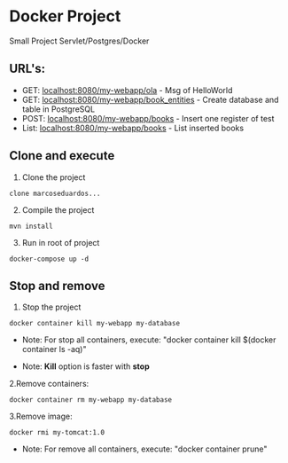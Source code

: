# Docker Project
   Small Project Servlet/Postgres/Docker
   
## URL's:

- GET: [localhost:8080/my-webapp/ola](localhost:8080/my-webapp/ola) - Msg of HelloWorld
- GET: [localhost:8080/my-webapp/book_entities](localhost:8080/my-webapp/book_entities) - Create database and table in PostgreSQL
- POST: [localhost:8080/my-webapp/books](localhost:8080/my-webapp/books) - Insert one register of test
- List: [localhost:8080/my-webapp/books](localhost:8080/my-webapp/books) - List inserted books
   
## Clone and execute

1. Clone the project
```
clone marcoseduardos...
```

2. Compile the project
```
mvn install
```

3. Run in root of project
```
docker-compose up -d
```

## Stop and remove

1. Stop the project
```
docker container kill my-webapp my-database
```
- Note: For stop all containers, execute: "docker container kill $(docker container ls -aq)"

- Note: **Kill** option is faster with **stop**

2.Remove containers:
```
docker container rm my-webapp my-database
```
3.Remove image:
```
docker rmi my-tomcat:1.0
```
- Note: For remove all containers, execute: "docker container prune"
